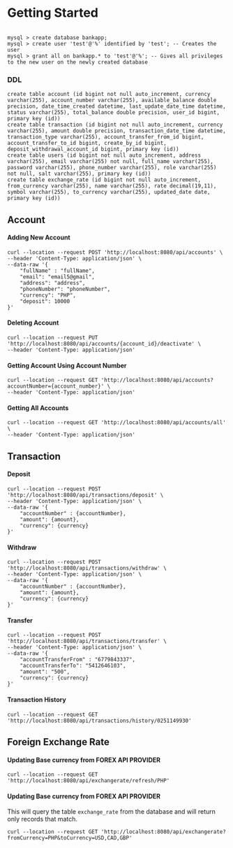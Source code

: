 # Getting Started

```

mysql > create database bankapp;
mysql > create user 'test'@'%' identified by 'test'; -- Creates the user
mysql > grant all on bankapp.* to 'test'@'%'; -- Gives all privileges to the new user on the newly created database

```

### DDL
```
create table account (id bigint not null auto_increment, currency varchar(255), account_number varchar(255), available_balance double precision, date_time_created datetime, last_update_date_time datetime, status varchar(255), total_balance double precision, user_id bigint, primary key (id))
create table transaction (id bigint not null auto_increment, currency varchar(255), amount double precision, transaction_date_time datetime, transaction_type varchar(255), account_transfer_from_id bigint, account_transfer_to_id bigint, create_by_id bigint, deposit_withdrawal_account_id bigint, primary key (id))
create table users (id bigint not null auto_increment, address varchar(255), email varchar(255) not null, full_name varchar(255), password varchar(255), phone_number varchar(255), role varchar(255) not null, salt varchar(255), primary key (id))
create table exchange_rate (id bigint not null auto_increment, from_currency varchar(255), name varchar(255), rate decimal(19,11), symbol varchar(255), to_currency varchar(255), updated_date date, primary key (id))
```

Account
---
#### Adding New Account
```
curl --location --request POST 'http://localhost:8080/api/accounts' \
--header 'Content-Type: application/json' \
--data-raw '{
    "fullName" : "fullName",
    "email": "email5@gmail",
    "address": "address",
    "phoneNumber": "phoneNumber",
    "currency": "PHP",
    "deposit": 10000
}'
```
#### Deleting Account
```
curl --location --request PUT 'http://localhost:8080/api/accounts/{account_id}/deactivate' \
--header 'Content-Type: application/json'
```

#### Getting Account Using Account Number
```
curl --location --request GET 'http://localhost:8080/api/accounts?accountNumber={account_number}' \
--header 'Content-Type: application/json'
```

#### Getting All Accounts
```
curl --location --request GET 'http://localhost:8080/api/accounts/all' \
--header 'Content-Type: application/json'
```

Transaction
---
#### Deposit 
```.env
curl --location --request POST 'http://localhost:8080/api/transactions/deposit' \
--header 'Content-Type: application/json' \
--data-raw '{
    "accountNumber" : {accountNumber},
    "amount": {amount},
    "currency": {currency}
}'
```
#### Withdraw
```.env
curl --location --request POST 'http://localhost:8080/api/transactions/withdraw' \
--header 'Content-Type: application/json' \
--data-raw '{
    "accountNumber" : {accountNumber},
    "amount": {amount},
    "currency": {currency}
}'
```

#### Transfer
```.env
curl --location --request POST 'http://localhost:8080/api/transactions/transfer' \
--header 'Content-Type: application/json' \
--data-raw '{
    "accountTransferFrom" : "6779843337",
    "accountTransferTo": "5412646103",
    "amount": "500",
    "currency": {currency}
}'
```

#### Transaction History
```.env
curl --location --request GET 'http://localhost:8080/api/transactions/history/0251149930'
```

Foreign Exchange Rate
---
#### Updating Base currency from FOREX API PROVIDER
```.env
curl --location --request GET 'http://localhost:8080/api/exchangerate/refresh/PHP'
```

#### Updating Base currency from FOREX API PROVIDER
This will query the table `exchange_rate` from the database and will return only records that match. 
```.env
curl --location --request GET 'http://localhost:8080/api/exchangerate?fromCurrency=PHP&toCurrency=USD,CAD,GBP'
```


